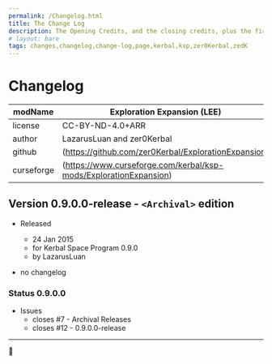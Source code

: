 ```yaml
---
permalink: /Changelog.html
title: The Change Log
description: The Opening Credits, and the closing credits, plus the first of two (or is three) end credit scenes
# layout: bare
tags: changes,changelog,change-log,page,kerbal,ksp,zer0Kerbal,zedK
---
```

<!-- hdr-changelog.md v1.0.0.1
Exploration Expansion (LEE)
created: 13 May 2022
updated: 05 Nov 2022
CC BY-ND 4.0 by zer0Kerbal -->  
# Changelog  
  
| modName    | Exploration Expansion (LEE)                                       |
| ---------- | ----------------------------------------------------------------- |
| license    | CC-BY-ND-4.0+ARR                                                  |
| author     | LazarusLuan and zer0Kerbal                                        |
| github     | (https://github.com/zer0Kerbal/ExplorationExpansion)              |
| curseforge | (https://www.curseforge.com/kerbal/ksp-mods/ExplorationExpansion) |

## Version 0.9.0.0-release - `<Archival>` edition

* Released
  * 24 Jan 2015
  * for Kerbal Space Program 0.9.0
  * by LazarusLuan

* no changelog

### Status 0.9.0.0

* Issues
  * closes #7 - Archival Releases
  * closes #12 - 0.9.0.0-release

---
